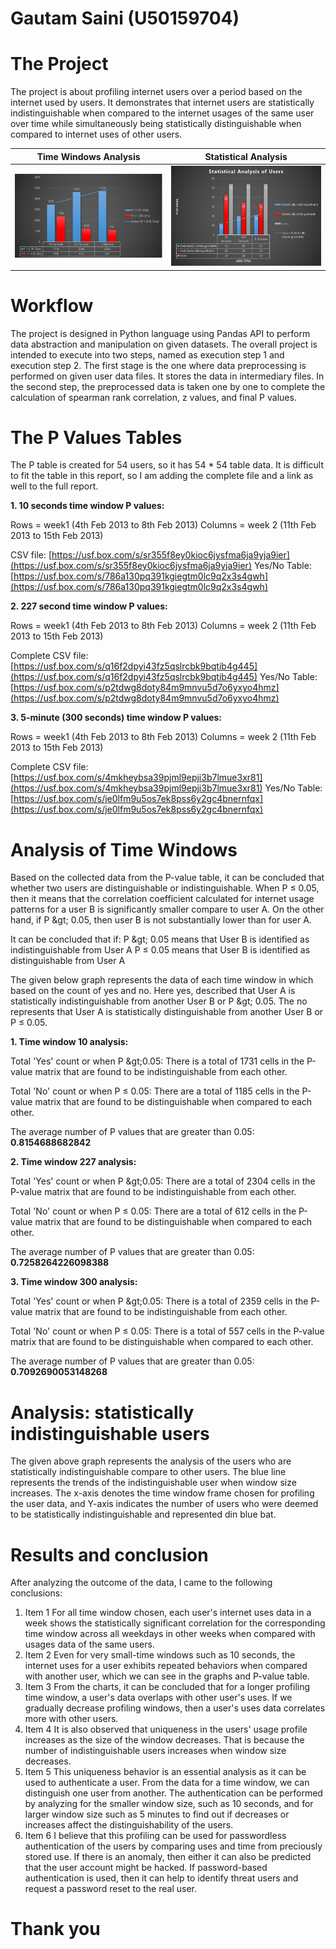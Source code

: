 # **Gautam Saini (U50159704)**

# The Project

  The project is about profiling internet users over a period based on the internet used by users. It demonstrates that internet users are statistically indistinguishable when compared to the internet usages of the same user over time while simultaneously being statistically distinguishable when compared to internet uses of other users.

Time Windows Analysis             |  Statistical Analysis
:-------------------------:|:-------------------------:
![](1.png)  |  ![](3.png)

# Workflow

  The project is designed in Python language using Pandas API to perform data abstraction and manipulation on given datasets. The overall project is intended to execute into two steps, named as execution step 1 and execution step 2. The first stage is the one where data preprocessing is performed on given user data files. It stores the data in intermediary files. In the second step, the preprocessed data is taken one by one to complete the calculation of spearman rank correlation, z values, and final P values.

# The P Values Tables

  The P table is created for 54 users, so it has 54 \* 54 table data. It is difficult to fit the table in this report, so I am adding the complete file and a link as well to the full report.

**1. 10 seconds time window P values:**

  Rows = week1 (4th Feb 2013 to 8th Feb 2013)
  Columns = week 2 (11th Feb 2013 to 15th Feb 2013)
  
  CSV file: [https://usf.box.com/s/sr355f8ey0kioc6jysfma6ja9yja9ier](https://usf.box.com/s/sr355f8ey0kioc6jysfma6ja9yja9ier)
  Yes/No Table: [https://usf.box.com/s/786a130pq391kgiegtm0lc9q2x3s4gwh](https://usf.box.com/s/786a130pq391kgiegtm0lc9q2x3s4gwh)

**2. 227 second time window P values:**

Rows = week1 (4th Feb 2013 to 8th Feb 2013)
Columns = week 2 (11th Feb 2013 to 15th Feb 2013)

Complete CSV file: [https://usf.box.com/s/q16f2dpyi43fz5qslrcbk9bqtib4g445](https://usf.box.com/s/q16f2dpyi43fz5qslrcbk9bqtib4g445)
Yes/No Table: [https://usf.box.com/s/p2tdwg8doty84m9mnvu5d7o6yxyo4hmz](https://usf.box.com/s/p2tdwg8doty84m9mnvu5d7o6yxyo4hmz)

**3. 5-minute (300 seconds) time window P values:**

Rows = week1 (4th Feb 2013 to 8th Feb 2013)
Columns = week 2 (11th Feb 2013 to 15th Feb 2013)

Complete CSV file: [https://usf.box.com/s/4mkheybsa39pjml9epji3b7lmue3xr81](https://usf.box.com/s/4mkheybsa39pjml9epji3b7lmue3xr81)
Yes/No Table: [https://usf.box.com/s/je0lfm9u5os7ek8pss6y2gc4bnernfqx](https://usf.box.com/s/je0lfm9u5os7ek8pss6y2gc4bnernfqx)

# Analysis of Time Windows

  Based on the collected data from the P-value table, it can be concluded that whether two users are distinguishable or indistinguishable. When P ≤ 0.05, then it means that the correlation coefficient calculated for internet usage patterns for a user B is significantly smaller compare to user A. On the other hand, if P \&gt; 0.05, then user B is not substantially lower than for user A.

It can be concluded that if:
  P \&gt; 0.05 means that User B is identified as indistinguishable from User A
  P ≤ 0.05 means that User B is identified as distinguishable from User A

The given below graph represents the data of each time window in which based on the count of yes and no. Here yes, described that User A is statistically indistinguishable from another User B or P \&gt; 0.05. The no represents that User A is statistically distinguishable from another User B or P ≤ 0.05.

**1. Time window 10 analysis:**

Total &#39;Yes&#39; count or when P \&gt;0.05: There is a total of 1731 cells in the P-value matrix that are found to be indistinguishable from each other.

Total &#39;No&#39; count or when P ≤ 0.05: There are a total of 1185 cells in the P-value matrix that are found to be distinguishable when compared to each other.

The average number of P values that are greater than 0.05: **0.8154688682842**

**2. Time window 227 analysis:**

Total &#39;Yes&#39; count or when P \&gt;0.05: There are a total of 2304 cells in the P-value matrix that are found to be indistinguishable from each other.

Total &#39;No&#39; count or when P ≤ 0.05: There are a total of 612 cells in the P-value matrix that are found to be distinguishable when compared to each other.

The average number of P values that are greater than 0.05: **0.7258264226098388**

**3. Time window 300 analysis:**

Total &#39;Yes&#39; count or when P \&gt;0.05: There is a total of 2359 cells in the P-value matrix that are found to be indistinguishable from each other.

Total &#39;No&#39; count or when P ≤ 0.05: There is a total of 557 cells in the P-value matrix that are found to be distinguishable when compared to each other.

The average number of P values that are greater than 0.05: **0.7092690053148268**

# Analysis: statistically indistinguishable users

The given above graph represents the analysis of the users who are statistically indistinguishable compare to other users. The blue line represents the trends of the indistinguishable user when window size increases. The x-axis denotes the time window frame chosen for profiling the user data, and Y-axis indicates the number of users who were deemed to be statistically indistinguishable and represented din blue bat.

# Results and conclusion

After analyzing the outcome of the data, I came to the following conclusions:

1. Item 1 For all time window chosen, each user&#39;s internet uses data in a week shows the statistically significant correlation for the corresponding time window across all weekdays in other weeks when compared with usages data of the same users.
1. Item 2 Even for very small-time windows such as 10 seconds, the internet uses for a user exhibits repeated behaviors when compared with another user, which we can see in the graphs and P-value table.
1. Item 3 From the charts, it can be concluded that for a longer profiling time window, a user&#39;s data overlaps with other user&#39;s uses. If we gradually decrease profiling windows, then a user&#39;s uses data correlates more with other users.
1. Item 4 It is also observed that uniqueness in the users&#39; usage profile increases as the size of the window decreases. That is because the number of indistinguishable users increases when window size decreases.
1. Item 5 This uniqueness behavior is an essential analysis as it can be used to authenticate a user. From the data for a time window, we can distinguish one user from another. The authentication can be performed by analyzing for the smaller window size, such as 10 seconds, and for larger window size such as 5 minutes to find out if decreases or increases affect the distinguishability of the users.
1. Item 6 I believe that this profiling can be used for passwordless authentication of the users by comparing uses and time from preciously stored use. If there is an anomaly, then either it can also be predicted that the user account might be hacked. If password-based authentication is used, then it can help to identify threat users and request a password reset to the real user.

# Thank you
